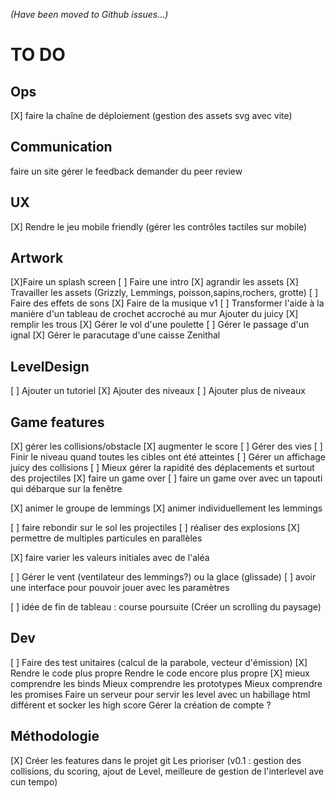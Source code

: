 _(Have been moved to Github issues...)_

# TO DO

## Ops

[X] faire la chaîne de déploiement (gestion des assets svg avec vite)

## Communication

faire un site
gérer le feedback
demander du peer review

## UX

[X] Rendre le jeu mobile friendly (gérer les contrôles tactiles sur mobile)

## Artwork

[X]Faire un splash screen
[ ] Faire une intro
[X] agrandir les assets
[X] Travailler les assets (Grizzly, Lemmings, poisson,sapins,rochers, grotte)
[ ] Faire des effets de sons
[X] Faire de la musique v1
[ ] Transformer l'aide à la manière d'un tableau de crochet accroché au mur
Ajouter du juicy
[X] remplir les trous
[X] Gérer le vol d'une poulette
[ ] Gérer le passage d'un ignal
[X] Gérer le paracutage d'une caisse Zenithal

## LevelDesign

[ ] Ajouter un tutoriel
[X] Ajouter des niveaux
[ ] Ajouter plus de niveaux

## Game features

[X] gérer les collisions/obstacle
[X] augmenter le score
[ ] Gérer des vies
[ ] Finir le niveau quand toutes les cibles ont été atteintes
[ ] Gérer un affichage juicy des collisions
[ ] Mieux gérer la rapidité des déplacements et surtout des projectiles 
[X] faire un game over
[ ] faire un game over avec un tapouti qui débarque sur la fenêtre

[X] animer le groupe de lemmings
[X] animer individuellement les lemmings

[ ] faire rebondir sur le sol les projectiles
[ ] réaliser des explosions
[X] permettre de multiples particules en parallèles

[X] faire varier les valeurs initiales avec de l'aléa

[ ] Gérer le vent (ventilateur des lemmings?) ou la glace (glissade)
[ ] avoir une interface pour pouvoir jouer avec les paramètres

[ ] idée de fin de tableau : course poursuite (Créer un scrolling du paysage)

## Dev

[ ] Faire des test unitaires (calcul de la parabole, vecteur d'émission)
[X] Rendre le code plus propre
Rendre le code encore plus propre
[X] mieux comprendre les binds
Mieux comprendre les prototypes
Mieux comprendre les promises
Faire un serveur pour servir les level avec un habillage html différent et socker les high score
Gérer la création de compte ?

## Méthodologie

[X] Créer les features dans le projet git
Les prioriser (v0.1 : gestion des collisions, du scoring, ajout de Level, meilleure de gestion de l'interlevel ave cun tempo)
